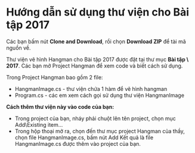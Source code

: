 # Hướng dẫn sử dụng thư viện cho Bài tập 2017

Các bạn bấm nút **Clone and Download**, rồi chọn **Download ZIP** để tài mã nguồn về.

Thư viện vẽ hình Hangman cho Bài tập 2017 được đặt tại thư mục **Bài tập \ 2017**. Các bạn mở Project Hangman để xem code và biết cách sử dụng.

Trong Project Hangman bao gồm 2 file:
- HangmanImage.cs - thư viện chứa 1 hàm để vẽ hình hangman 
- Program.cs - các em xem cách gọi sử dụng thư viện HangmanImage

**Cách thêm thư viện này vào code của bạn:**
- Trong project của bạn, nháy phải chuột lên tên project, chọn mục Add\Existing item...
- Trong hộp thoại mở ra, chọn đến thư mục project Hangman của thầy, chọn file HangmanImage.cs, bấm nút Add
Kết quả là file HangmanImage.cs được thêm vào project của bạn.


